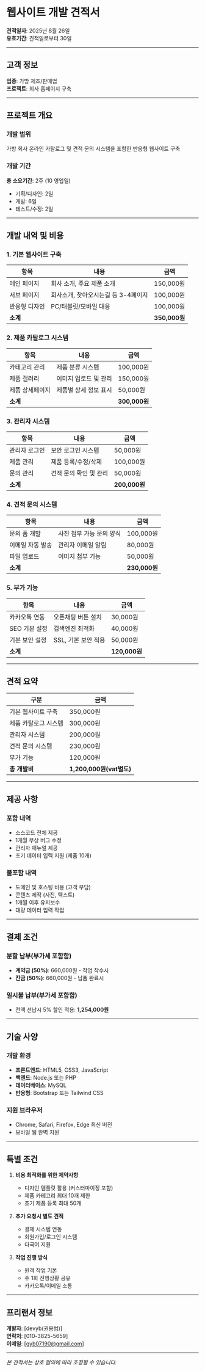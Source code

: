 # 웹사이트 개발 견적서

**견적일자**: 2025년 8월 26일  
**유효기간**: 견적일로부터 30일

---

## 고객 정보
**업종**: 가방 제조/판매업  
**프로젝트**: 회사 홈페이지 구축

---

## 프로젝트 개요

### 개발 범위
가방 회사 온라인 카탈로그 및 견적 문의 시스템을 포함한 반응형 웹사이트 구축

### 개발 기간
**총 소요기간**: 2주 (10 영업일)
- 기획/디자인: 2일
- 개발: 6일
- 테스트/수정: 2일

---

## 개발 내역 및 비용

### 1. 기본 웹사이트 구축
| 항목 | 내용 | 금액 |
|------|------|------|
| 메인 페이지 | 회사 소개, 주요 제품 소개 | 150,000원 |
| 서브 페이지 | 회사소개, 찾아오시는길 등 3-4페이지 | 100,000원 |
| 반응형 디자인 | PC/태블릿/모바일 대응 | 100,000원 |
| **소계** | | **350,000원** |

### 2. 제품 카탈로그 시스템
| 항목 | 내용 | 금액 |
|------|------|------|
| 카테고리 관리 | 제품 분류 시스템 | 100,000원 |
| 제품 갤러리 | 이미지 업로드 및 관리 | 150,000원 |
| 제품 상세페이지 | 제품별 상세 정보 표시 | 50,000원 |
| **소계** | | **300,000원** |

### 3. 관리자 시스템
| 항목 | 내용 | 금액 |
|------|------|------|
| 관리자 로그인 | 보안 로그인 시스템 | 50,000원 |
| 제품 관리 | 제품 등록/수정/삭제 | 100,000원 |
| 문의 관리 | 견적 문의 확인 및 관리 | 50,000원 |
| **소계** | | **200,000원** |

### 4. 견적 문의 시스템
| 항목 | 내용 | 금액 |
|------|------|------|
| 문의 폼 개발 | 사진 첨부 가능 문의 양식 | 100,000원 |
| 이메일 자동 발송 | 관리자 이메일 알림 | 80,000원 |
| 파일 업로드 | 이미지 첨부 기능 | 50,000원 |
| **소계** | | **230,000원** |

### 5. 부가 기능
| 항목 | 내용 | 금액 |
|------|------|------|
| 카카오톡 연동 | 오픈채팅 버튼 설치 | 30,000원 |
| SEO 기본 설정 | 검색엔진 최적화 | 40,000원 |
| 기본 보안 설정 | SSL, 기본 보안 적용 | 50,000원 |
| **소계** | | **120,000원** |

---

## 견적 요약

| 구분 | 금액 |
|------|------|
| 기본 웹사이트 구축 | 350,000원 |
| 제품 카탈로그 시스템 | 300,000원 |
| 관리자 시스템 | 200,000원 |
| 견적 문의 시스템 | 230,000원 |
| 부가 기능 | 120,000원 |
| **총 개발비** | **1,200,000원(vat별도)** |

---

## 제공 사항

### 포함 내역
- 소스코드 전체 제공
- 1개월 무상 버그 수정
- 관리자 매뉴얼 제공
- 초기 데이터 입력 지원 (제품 10개)

### 불포함 내역
- 도메인 및 호스팅 비용 (고객 부담)
- 콘텐츠 제작 (사진, 텍스트)
- 1개월 이후 유지보수
- 대량 데이터 입력 작업

---

## 결제 조건

### 분할 납부(부가세 포함함)
- **계약금 (50%)**: 660,000원 - 작업 착수시
- **잔금 (50%)**: 660,000원 - 납품 완료시

### 일시불 납부(부가세 포함함)
- 전액 선납시 5% 할인 적용: **1,254,000원**

---

## 기술 사양

### 개발 환경
- **프론트엔드**: HTML5, CSS3, JavaScript
- **백엔드**: Node.js 또는 PHP
- **데이터베이스**: MySQL
- **반응형**: Bootstrap 또는 Tailwind CSS

### 지원 브라우저
- Chrome, Safari, Firefox, Edge 최신 버전
- 모바일 웹 완벽 지원

---

## 특별 조건

1. **비용 최적화를 위한 제약사항**
   - 디자인 템플릿 활용 (커스터마이징 포함)
   - 제품 카테고리 최대 10개 제한
   - 초기 제품 등록 최대 50개

2. **추가 요청시 별도 견적**
   - 결제 시스템 연동
   - 회원가입/로그인 시스템
   - 다국어 지원

3. **작업 진행 방식**
   - 원격 작업 기본
   - 주 1회 진행상황 공유
   - 카카오톡/이메일 소통

---

## 프리랜서 정보

**개발자**: [devyb(권용범)]  
**연락처**: [010-3825-5659]  
**이메일**: [gyb07190@gmail.com]  

---

*본 견적서는 상호 협의에 따라 조정될 수 있습니다.*  